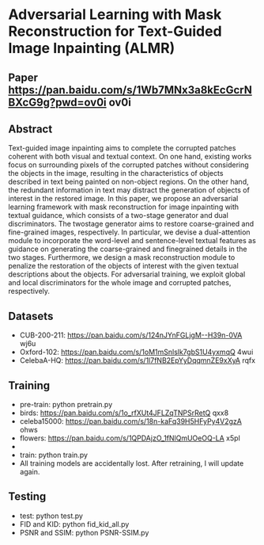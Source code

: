 # Adversarial Learning with Mask Reconstruction for Text-Guided Image Inpainting (ALMR) 
## Paper https://pan.baidu.com/s/1Wb7MNx3a8kEcGcrNBXcG9g?pwd=ov0i ov0i
## Abstract
Text-guided image inpainting aims to complete the corrupted patches coherent with both visual and textual context. On one hand, existing works focus on surrounding pixels of the corrupted patches without considering the objects in the image, resulting in the characteristics of objects described in text being painted on non-object regions. On the other hand, the redundant information in text may distract the generation of objects of interest in the restored image. In this paper, we propose an adversarial learning framework with mask reconstruction for image inpainting with textual guidance, which consists of a two-stage generator and dual discriminators. The twostage generator aims to restore coarse-grained and fine-grained images, respectively. In particular, we devise a dual-attention module to incorporate the word-level and sentence-level textual features as guidance on generating the coarse-grained and finegrained details in the two stages. Furthermore, we design a mask reconstruction module to penalize the restoration of the objects of interest with the given textual descriptions about the objects. For adversarial training, we exploit global and local discriminators for the whole image and corrupted patches, respectively. 
## Datasets
* CUB-200-211: https://pan.baidu.com/s/124nJYnFGLjgM--H39n-0VA     wj6u
* Oxford-102: https://pan.baidu.com/s/1oM1mSnlslk7gbS1U4yxmqQ      4wui
* CelebaA-HQ: https://pan.baidu.com/s/1l7fNB2EpYyDqqmnZE9xXyA      rqfx
##  Training
* pre-train: python pretrain.py
* birds:  https://pan.baidu.com/s/1o_rfXUt4JFLZqTNPSrRetQ    qxx8
* celeba15000: https://pan.baidu.com/s/18n-kaFq39H5HFyPy4V2gzA    ohws
* flowers: https://pan.baidu.com/s/1QPDAjzO_1fNlQmUOeOQ-LA    x5pl
* 
* train: python train.py
* All training models are accidentally lost. After retraining, I will update again.
##  Testing
* test: python test.py
* FID and KID: python fid_kid_all.py
* PSNR and SSIM: python PSNR-SSIM.py
